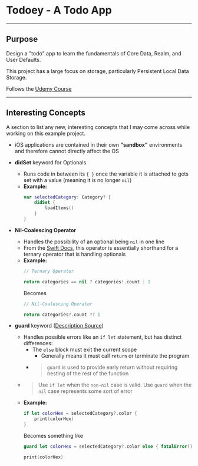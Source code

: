 # Todoey - A Todo App

---
## Purpose
Design a "todo" app to learn the fundamentals of Core Data, Realm, and User Defaults.

This project has a large focus on storage, particularly Persistent Local Data Storage.

Follows the [Udemy Course](https://www.udemy.com/ios-12-app-development-bootcamp/)

---
## Interesting Concepts
A section to list any new, interesting concepts that I may come across while working on this example project.

* iOS applications are contained in their own **"sandbox"** environments and therefore cannot directly affect the OS
* **didSet** keyword for Optionals
  * Runs code in between its `{ }` once the variable it is attached to gets set with a value (meaning it is no longer `nil`)
  * **Example:**
    ```swift
    var selectedCategory: Category? {
        didSet {
            loadItems()
        }
    }
    ```

* **Nil-Coalescing Operator**
  * Handles the possibility of an optional being `nil` in one line
  * From the [Swift Docs](https://docs.swift.org/swift-book/LanguageGuide/BasicOperators.html), this operator is essentially shorthand for a ternary operator that is handling optionals
  * **Example:**
    ```swift
    // Ternary Operator

    return categories == nil ? categories!.count : 1
    ```
    Becomes
    ```swift
    // Nil-Coalescing Operator

    return categories?.count ?? 1
    ```

* **guard** keyword ([Description Source](https://stackoverflow.com/a/32256911/8598331))
  * Handles possible errors like an `if let` statement, but has distinct differences:
    * The `else` block must exit the current scope
      * Generally means it must call `return` or terminate the program
    * > `guard` is used to provide early return without requiring nesting of the rest of the function
  * > Use `if let` when the `non-nil` case is valid. Use `guard` when the `nil` case represents some sort of error
  * **Example:**
    ```swift
    if let colorHex = selectedCategory?.color {
        print(colorHex)
    }
    ```
    Becomes something like
    ```swift
    guard let colorHex = selectedCategory?.color else { fatalError() }

    print(colorHex)
    ```
